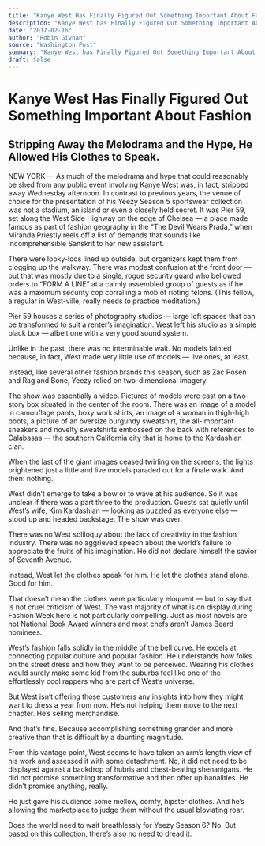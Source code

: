 ```yaml
---
title: "Kanye West Has Finally Figured Out Something Important About Fashion"
description: "Kanye West has Finally Figured Out Something Important About Fashion Stripping away the melodrama and the hype, he allowed his clothes to speak. In contrast to previous years, the venue of choice for ..."
date: "2017-02-16"
author: "Robin Givhan"
source: "Washington Post"
summary: "Kanye West has Finally Figured Out Something Important About Fashion Stripping away the melodrama and the hype, he allowed his clothes to speak. In contrast to previous years, the venue of choice for the presentation of his Yeezy Season 5 sportswear collection was not a stadium, an island or even a closely held secret. It was Pier 59, set along the West Side Highway on the edge of Chelsea. There was modest confusion at the front door — but that was mostly due to a single"
draft: false
---
```


# Kanye West Has Finally Figured Out Something Important About Fashion

## Stripping Away the Melodrama and the Hype, He Allowed His Clothes to Speak.

NEW YORK — As much of the melodrama and hype that could reasonably be shed from any public event involving Kanye West was, in fact, stripped away Wednesday afternoon. In contrast to previous years, the venue of choice for the presentation of his Yeezy Season 5 sportswear collection was not a stadium, an island or even a closely held secret. It was Pier 59, set along the West Side Highway on the edge of Chelsea — a place made famous as part of fashion geography in the “The Devil Wears Prada,” when Miranda Priestly reels off a list of demands that sounds like incomprehensible Sanskrit to her new assistant.

There were looky-loos lined up outside, but organizers kept them from clogging up the walkway. There was modest confusion at the front door — but that was mostly due to a single, rogue security guard who bellowed orders to “FORM A LINE” at a calmly assembled group of guests as if he was a maximum security cop corralling a mob of rioting felons. (This fellow, a regular in West-ville, really needs to practice meditation.)

Pier 59 houses a series of photography studios — large loft spaces that can be transformed to suit a renter’s imagination. West left his studio as a simple black box — albeit one with a very good sound system.

Unlike in the past, there was no interminable wait. No models fainted because, in fact, West made very little use of models — live ones, at least.

Instead, like several other fashion brands this season, such as Zac Posen and Rag and Bone, Yeezy relied on two-dimensional imagery.

The show was essentially a video. Pictures of models were cast on a two-story box situated in the center of the room. There was an image of a model in camouflage pants, boxy work shirts, an image of a woman in thigh-high boots, a picture of an oversize burgundy sweatshirt, the all-important sneakers and novelty sweatshirts embossed on the back with references to Calabasas — the southern California city that is home to the Kardashian clan.

When the last of the giant images ceased twirling on the screens, the lights brightened just a little and live models paraded out for a finale walk. And then: nothing.

West didn’t emerge to take a bow or to wave at his audience. So it was unclear if there was a part three to the production. Guests sat quietly until West’s wife, Kim Kardashian — looking as puzzled as everyone else — stood up and headed backstage. The show was over.

There was no West soliloquy about the lack of creativity in the fashion industry. There was no aggrieved speech about the world’s failure to appreciate the fruits of his imagination. He did not declare himself the savior of Seventh Avenue.

Instead, West let the clothes speak for him. He let the clothes stand alone. Good for him.

That doesn’t mean the clothes were particularly eloquent — but to say that is not cruel criticism of West. The vast majority of what is on display during Fashion Week here is not particularly compelling. Just as most novels are not National Book Award winners and most chefs aren’t James Beard nominees.

West’s fashion falls solidly in the middle of the bell curve. He excels at connecting popular culture and popular fashion. He understands how folks on the street dress and how they want to be perceived. Wearing his clothes would surely make some kid from the suburbs feel like one of the effortlessly cool rappers who are part of West’s universe.

But West isn’t offering those customers any insights into how they might want to dress a year from now. He’s not helping them move to the next chapter. He’s selling merchandise.

And that’s fine. Because accomplishing something grander and more creative than that is difficult by a daunting magnitude.

From this vantage point, West seems to have taken an arm’s length view of his work and assessed it with some detachment. No, it did not need to be displayed against a backdrop of hubris and chest-beating shenanigans. He did not promise something transformative and then offer up banalities. He didn’t promise anything, really.

He just gave his audience some mellow, comfy, hipster clothes. And he’s allowing the marketplace to judge them without the usual bloviating roar.

Does the world need to wait breathlessly for Yeezy Season 6? No. But based on this collection, there’s also no need to dread it.
